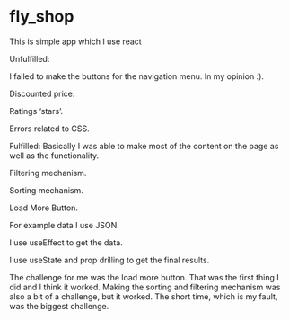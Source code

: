 # fly_shop
This is simple app which I use react

Unfulfilled:

I failed to make the buttons for the navigation menu. In my opinion :).

Discounted price.

Ratings ‘stars’.

Errors related to CSS.

Fulfilled:
Basically I was able to make most of the content on the page as well as the functionality.

Filtering mechanism.

Sorting mechanism.

Load More Button.

For example data I use JSON.

I use useEffect to get the data.

I use useState and prop drilling to get the final results.

The challenge for me was the load more button. That was the first thing I did and I think it worked. Making the sorting and filtering mechanism was also a bit of a challenge, but it worked. The short time, which is my fault, was the biggest challenge.
